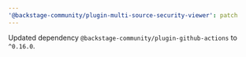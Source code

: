 ```yaml
---
'@backstage-community/plugin-multi-source-security-viewer': patch
---
```


Updated dependency `@backstage-community/plugin-github-actions` to `^0.16.0`.
